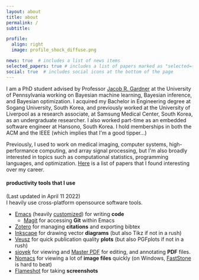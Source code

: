 ```yaml
---
layout: about
title: about
permalink: /
subtitle: 

profile:
  align: right
  image: profile_shock_diffuse.png

news: true  # includes a list of news items
selected_papers: true # includes a list of papers marked as "selected={true}"
social: true  # includes social icons at the bottom of the page
---
```


I am a PhD student advised by Professor [Jacob R. Gardner](https://jacobrgardner.github.io/) at the University of Pennsylvania working on Bayesian machine learning, Bayesian inference, and Bayesian optimization.
I acquired my Bachelor in Engineering degree at Sogang University, South Korea, and previously worked at the University of Liverpool as a research associate, at Samsung Medical Center, South Korea, as an undergraduate researcher.
I also worked part-time as an embedded software engineer at Hansono, South Korea.
I hold memberships in both the ACM and the IEEE (which implies that I'm a good tipper...)

Previously, I used to work on medical imaging, computer systems, high-performance computing, and array signal processing, but I'm also broadly interested in topics such as computational statistics, programming languages, and optimization.
[Here](https://github.com/Red-Portal/ray-awesome-papers) is a list of papers that I found interesting over my career.


#### **productivity tools that I use**
(Last updated in April 11 2022)<br />
I heavily use cross-platform opensource software tools.
* [Emacs](https://www.gnu.org/software/emacs/) (heavily [customized](https://github.com/Red-Portal/.emacs.d)) for writing **code**
  * [Magit](https://magit.vc/) for accessing **Git** within Emacs
* [Zotero](https://www.zotero.org/) for managing **citations** and exporting bibtex
* [Inkscape](https://inkscape.org/) for drawing vector **diagrams** (but also Tikz if not in a rush)
* [Veusz](https://veusz.github.io/) for quick publication quality **plots** (but also PGFplots if not in a rush)
* [sioyek](https://sioyek.info/) for viewing and [Master PDF](https://code-industry.net/masterpdfeditor/) for editing, and annotating **PDF** files.
* [Nomacs](https://nomacs.org/) for viewing a lot of **image files** quickly (on Windows, [FastStone](https://www.faststone.org/) is hard to beat)
* [Flameshot](https://flameshot.org/) for taking **screenshots**

<!-- Write your biography here. Tell the world about yourself. Link to your favorite [subreddit](http://reddit.com). You can put a picture in, too. The code is already in, just name your picture `prof_pic.jpg` and put it in the `img/` folder. -->

<!-- Put your address / P.O. box / other info right below your picture. You can also disable any these elements by editing `profile` property of the YAML header of your `_pages/about.md`. Edit `_bibliography/papers.bib` and Jekyll will render your [publications page](/al-folio/publications/) automatically. -->

<!-- Link to your social media connections, too. This theme is set up to use [Font Awesome icons](http://fortawesome.github.io/Font-Awesome/) and [Academicons](https://jpswalsh.github.io/academicons/), like the ones below. Add your Facebook, Twitter, LinkedIn, Google Scholar, or just disable all of them. -->
